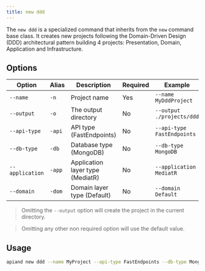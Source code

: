 ```yaml
---
title: new ddd
---
```



The `new ddd` is a specialized command that inherits from the `new` command base class. It creates new projects
following the Domain-Driven Design (DDD) architectural pattern building 4 projects: Presentation, Domain, Application
and Infrastructure.

## Options

| Option          | Alias  | Description                      | Required | Example                    |
|-----------------|--------|----------------------------------|----------|----------------------------|
| `--name`        | `-n`   | Project name                     | Yes      | `--name MyDddProject`      |
| `--output`      | `-o`   | The output directory             | No       | `--output ./projects/ddd`  |
| `--api-type`    | `-api` | API type (FastEndpoints)         | No       | `--api-type FastEndpoints` |
| `--db-type`     | `-db`  | Database type (MongoDB)          | No       | `--db-type MongoDB`        |
| `--application` | `-app` | Application layer type (MediatR) | No       | `--application MediatR`    |
| `--domain`      | `-dom` | Domain layer type (Default)      | No       | `--domain Default`         |

> Omitting the `--output` option will create the project in the current directory.

> Omitting any other non required option will use the default value.

## Usage

```bash
apiand new ddd --name MyProject --api-type FastEndpoints --db-type MongoDB
```